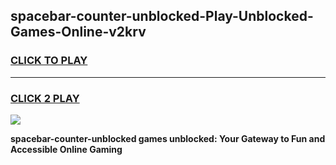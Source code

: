 
## spacebar-counter-unblocked-Play-Unblocked-Games-Online-v2krv
<h3>
<a href="https://premium76.site?title=spacebar-counter-unblocked&ref=25A">CLICK TO PLAY</a></h3>
<hr>

<h3>
<a href="https://premium76.site?title=spacebar-counter-unblocked&ref=25A">CLICK 2 PLAY</a>
  
</h3>

<a href="https://premium76.site?title=spacebar-counter-unblocked&ref=25A"><img src="https://clearcache.store/games.png"></a>


**spacebar-counter-unblocked games unblocked: Your Gateway to Fun and Accessible Online Gaming**
